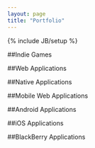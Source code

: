 ```yaml
---
layout: page
title: "Portfolio"
---
```

{% include JB/setup %}

##Indie Games

##Web Applications

##Native Applications

##Mobile Web Applications

##Android Applications

##iOS Applications

##BlackBerry Applications